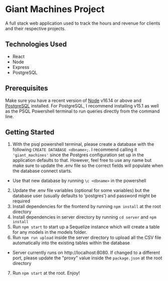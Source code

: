 # Giant Machines Project

A full stack web application used to track the hours and revenue for clients and their respective projects.

## Technologies Used

- React
- Node
- Express
- PostgreSQL

## Prerequisites

Make sure you have a recent version of [Node](https://nodejs.org/en/) v16.14 or above and [PostgreSQL](https://www.postgresql.org/download/) installed. For PostgreSQL, I recommend installing v15.1 as well as the PSQL Powershell terminal to run queries directly from the command line.

## Getting Started

1. With the psql powershell terminal, please create a database with the following `CREATE DATABASE <dbname>;`. I recommend calling it `'giant_machines'` since the Postgres configuration set up in the application defaults to that. However, feel free to use any name but make sure to update the .env file so the correct fields will populate when the database connect starts.

- Use that new database by running `\c <dbname>` in the powershell

2. Update the .env file variables (optional for some variables) but the database user (usually defaults to 'postgres') and password might be required
3. Install dependencies for the frontend by running `npm install` at the root directory
4. Install dependencies in server directory by running `cd server` and `npm install`
5. Run `npm start` to start up a Sequelize instance which will create a table for any models in the models folder.
6. Run `npm run upload` inside the server directory to upload all the CSV file automatically into the existing tables within the database

- Server currently runs on http://localhost:8080. If changed to a different port, please update the "proxy" value inside the `package.json` at the root directory

7. Run `npm start` at the root. Enjoy!
